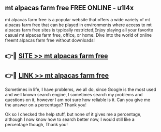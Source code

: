 ## mt alpacas farm free FREE ONLINE - u1l4x

mt alpacas farm free is a popular website that offers a wide variety of mt alpacas farm free that can be played in environments where access to mt alpacas farm free sites is typically restricted,Enjoy playing all your favorite casual mt alpacas farm free, office, or home. Dive into the world of online freemt alpacas farm free without downloads!

## 👉🔴 [SITE >> mt alpacas farm free](http://news.freeplayer.one?title=mt_alpacas_farm_free&ref=FRRE)

## 👉🔴 [LINK >> mt alpacas farm free](http://news.freeplayer.one?title=mt_alpacas_farm_free&ref=FREE)

Sometimes in life, I have problems, we all do, since Google is the most used and well known search engine, I sometimes search my problems and questions on it, however I am not sure how reliable is it. Can you give me the answer on a percentage? Thank you!

Ok so I checked the help stuff, but none of it gives me a percentage, although I now know how to search better now, I would still like a percentage though, Thank you!